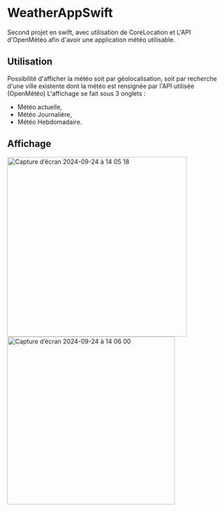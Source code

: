 # WeatherAppSwift

Second projet en swift, avec utilisation de CoreLocation et L'API d'OpenMétéo afin d'avoir une application météo utilisable.

## Utilisation

Possibilité d'afficher la météo soit par géolocalisation, soit par recherche d'une ville existente dont la météo est rensignée par l'API utilisée (OpenMétéo)
L'affichage se fait sous 3 onglets :
- Météo actuelle,
- Météo Journaliére,
- Météo Hebdomadaire.
  
## Affichage

<img width="411" alt="Capture d’écran 2024-09-24 à 14 05 18" src="https://github.com/user-attachments/assets/cc7287eb-37fc-406b-9db2-26f6177c6e89">

<img width="384" alt="Capture d’écran 2024-09-24 à 14 06 00" src="https://github.com/user-attachments/assets/4097037d-0213-4a6c-b82b-7d2d0048febe">
